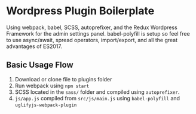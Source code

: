 # Wordpress Plugin Boilerplate
Using webpack, babel, SCSS, autoprefixer, and the Redux Wordpress Framework for the admin settings panel.  babel-polyfill is setup so feel free to use async/await, spread operators, import/export, and all the great advantages of ES2017.

## Basic Usage Flow
1. Download or clone file to plugins folder
2. Run webpack using `npm start`
3. SCSS located in the `sass/` folder and compiled using `autoprefixer`.
4. `js/app.js` compiled from `src/js/main.js` using `babel-polyfill` and `uglifyjs-webpack-plugin`
